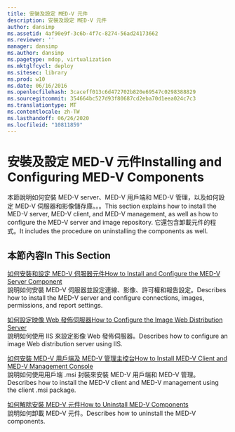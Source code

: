 ```yaml
---
title: 安裝及設定 MED-V 元件
description: 安裝及設定 MED-V 元件
author: dansimp
ms.assetid: 4af90e9f-3c6b-4f7c-8274-56ad24173662
ms.reviewer: ''
manager: dansimp
ms.author: dansimp
ms.pagetype: mdop, virtualization
ms.mktglfcycl: deploy
ms.sitesec: library
ms.prod: w10
ms.date: 06/16/2016
ms.openlocfilehash: 3caceff013c6d472702b820e69547c0298388829
ms.sourcegitcommit: 354664bc527d93f80687cd2eba70d1eea024c7c3
ms.translationtype: MT
ms.contentlocale: zh-TW
ms.lasthandoff: 06/26/2020
ms.locfileid: "10811859"
---
```

# <span data-ttu-id="fac4b-103">安裝及設定 MED-V 元件</span><span class="sxs-lookup"><span data-stu-id="fac4b-103">Installing and Configuring MED-V Components</span></span>


<span data-ttu-id="fac4b-104">本節說明如何安裝 MED-V server、MED-V 用戶端和 MED-V 管理，以及如何設定 MED-V 伺服器和影像儲存庫。。。</span><span class="sxs-lookup"><span data-stu-id="fac4b-104">This section explains how to install the MED-V server, MED-V client, and MED-V management, as well as how to configure the MED-V server and image repository.</span></span> <span data-ttu-id="fac4b-105">它還包含卸載元件的程式。</span><span class="sxs-lookup"><span data-stu-id="fac4b-105">It includes the procedure on uninstalling the components as well.</span></span>

## <span data-ttu-id="fac4b-106">本節內容</span><span class="sxs-lookup"><span data-stu-id="fac4b-106">In This Section</span></span>


<a href="" id="how-to-install-and-configure-the-med-v-server-component"></a>[<span data-ttu-id="fac4b-107">如何安裝和設定 MED-V 伺服器元件</span><span class="sxs-lookup"><span data-stu-id="fac4b-107">How to Install and Configure the MED-V Server Component</span></span>](how-to-install-and-configure-the-med-v-server-component.md)  
<span data-ttu-id="fac4b-108">說明如何安裝 MED-V 伺服器並設定連線、影像、許可權和報告設定。</span><span class="sxs-lookup"><span data-stu-id="fac4b-108">Describes how to install the MED-V server and configure connections, images, permissions, and report settings.</span></span>

<a href="" id="how-to-configure-the-image-web-distribution-server"></a>[<span data-ttu-id="fac4b-109">如何設定映像 Web 發佈伺服器</span><span class="sxs-lookup"><span data-stu-id="fac4b-109">How to Configure the Image Web Distribution Server</span></span>](how-to-configure-the-image-web-distribution-server.md)  
<span data-ttu-id="fac4b-110">說明如何使用 IIS 來設定影像 Web 發佈伺服器。</span><span class="sxs-lookup"><span data-stu-id="fac4b-110">Describes how to configure an image Web distribution server using IIS.</span></span>

<a href="" id="how-to-install-med-v-client-and-med-v-management-console"></a>[<span data-ttu-id="fac4b-111">如何安裝 MED-V 用戶端及 MED-V 管理主控台</span><span class="sxs-lookup"><span data-stu-id="fac4b-111">How to Install MED-V Client and MED-V Management Console</span></span>](how-to-install-med-v-client-and-med-v-management-console.md)  
<span data-ttu-id="fac4b-112">說明如何使用用戶端 .msi 封裝來安裝 MED-V 用戶端和 MED-V 管理。</span><span class="sxs-lookup"><span data-stu-id="fac4b-112">Describes how to install the MED-V client and MED-V management using the client .msi package.</span></span>

<a href="" id="how-to-uninstall-med-v-components"></a>[<span data-ttu-id="fac4b-113">如何解除安裝 MED-V 元件</span><span class="sxs-lookup"><span data-stu-id="fac4b-113">How to Uninstall MED-V Components</span></span>](how-to-uninstall-med-v-componentsmedvv2.md)  
<span data-ttu-id="fac4b-114">說明如何卸載 MED-V 元件。</span><span class="sxs-lookup"><span data-stu-id="fac4b-114">Describes how to uninstall the MED-V components.</span></span>

 

 





